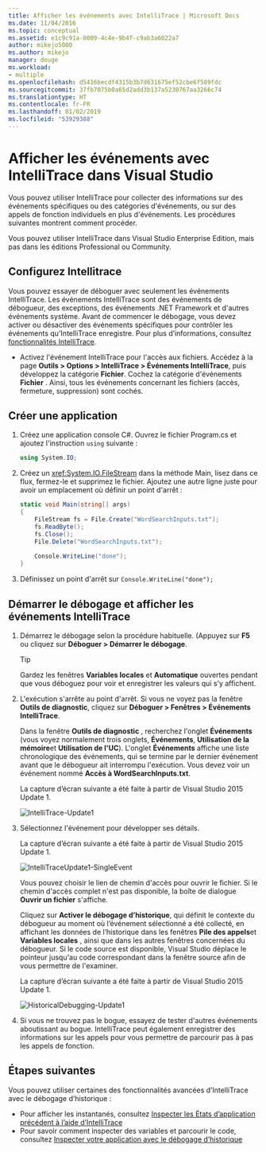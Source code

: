 ```yaml
---
title: Afficher les événements avec IntelliTrace | Microsoft Docs
ms.date: 11/04/2016
ms.topic: conceptual
ms.assetid: e1c9c91a-0009-4c4e-9b4f-c9ab3a6022a7
author: mikejo5000
ms.author: mikejo
manager: douge
ms.workload:
- multiple
ms.openlocfilehash: d5416becdf4315b3b7d631675ef52cbe6f509fdc
ms.sourcegitcommit: 37fb7075b0a65d2add3b137a5230767aa3266c74
ms.translationtype: HT
ms.contentlocale: fr-FR
ms.lasthandoff: 01/02/2019
ms.locfileid: "53929388"
---
```

# <a name="view-events-with-intellitrace-in-visual-studio"></a>Afficher les événements avec IntelliTrace dans Visual Studio
Vous pouvez utiliser IntelliTrace pour collecter des informations sur des événements spécifiques ou des catégories d'événements, ou sur des appels de fonction individuels en plus d'événements. Les procédures suivantes montrent comment procéder.  
  
 Vous pouvez utiliser IntelliTrace dans Visual Studio Enterprise Edition, mais pas dans les éditions Professional ou Community.  
  
##  <a name="GettingStarted"></a> Configurez Intellitrace  
 Vous pouvez essayer de déboguer avec seulement les événements IntelliTrace. Les événements IntelliTrace sont des événements de débogueur, des exceptions, des événements .NET Framework et d'autres événements système. Avant de commencer le débogage, vous devez activer ou désactiver des événements spécifiques pour contrôler les événements qu'IntelliTrace enregistre. Pour plus d’informations, consultez [fonctionnalités IntelliTrace](../debugger/intellitrace-features.md).  
  
 - Activez l'événement IntelliTrace pour l'accès aux fichiers. Accédez à la page **Outils > Options > IntelliTrace > Événements IntelliTrace**, puis développez la catégorie **Fichier**. Cochez la catégorie d'événements **Fichier** . Ainsi, tous les événements concernant les fichiers (accès, fermeture, suppression) sont cochés.

## <a name="create-your-app"></a>Créer une application
  
1.  Créez une application console C#. Ouvrez le fichier Program.cs et ajoutez l'instruction `using` suivante :  
  
    ```csharp  
    using System.IO;  
    ```  
  
2.  Créez un <xref:System.IO.FileStream> dans la méthode Main, lisez dans ce flux, fermez-le et supprimez le fichier. Ajoutez une autre ligne juste pour avoir un emplacement où définir un point d'arrêt :  
  
    ```csharp  
    static void Main(string[] args)  
    {  
        FileStream fs = File.Create("WordSearchInputs.txt");  
        fs.ReadByte();  
        fs.Close();  
        File.Delete("WordSearchInputs.txt");  
  
        Console.WriteLine("done");  
    }  
    ```  
  
3.  Définissez un point d'arrêt sur `Console.WriteLine("done");`  

## <a name="start-debugging-and-view-intellitrace-events"></a>Démarrer le débogage et afficher les événements IntelliTrace
  
1.  Démarrez le débogage selon la procédure habituelle. (Appuyez sur **F5** ou cliquez sur **Déboguer > Démarrer le débogage**.  
  
    > [!TIP]
    >  Gardez les fenêtres **Variables locales** et **Automatique** ouvertes pendant que vous déboguez pour voir et enregistrer les valeurs qui s’y affichent.  
  
2.  L'exécution s'arrête au point d'arrêt. Si vous ne voyez pas la fenêtre **Outils de diagnostic**, cliquez sur **Déboguer > Fenêtres > Événements IntelliTrace**.  
  
     Dans la fenêtre **Outils de diagnostic** , recherchez l'onglet **Événements** (vous voyez normalement trois onglets, **Événements**, **Utilisation de la mémoire**et **Utilisation de l'UC**). L'onglet **Événements** affiche une liste chronologique des événements, qui se termine par le dernier événement avant que le débogueur ait interrompu l'exécution. Vous devez voir un événement nommé **Accès à WordSearchInputs.txt**.  
  
     La capture d’écran suivante a été faite à partir de Visual Studio 2015 Update 1.  
  
     ![IntelliTrace&#45;Update1](../debugger/media/intellitrace-update1.png "IntelliTrace-Update 1")  
  
3.  Sélectionnez l'événement pour développer ses détails.  
  
     La capture d’écran suivante a été faite à partir de Visual Studio 2015 Update 1.  
  
     ![IntelliTraceUpdate1&#45;SingleEvent](../debugger/media/intellitraceupdate1-singleevent.png "IntelliTraceUpdate1-SingleEvent")  
  
     Vous pouvez choisir le lien de chemin d'accès pour ouvrir le fichier. Si le chemin d'accès complet n'est pas disponible, la boîte de dialogue **Ouvrir un fichier** s'affiche.  
  
     Cliquez sur **Activer le débogage d’historique**, qui définit le contexte du débogueur au moment où l’événement sélectionné a été collecté, en affichant les données de l’historique dans les fenêtres **Pile des appels**et **Variables locales** , ainsi que dans les autres fenêtres concernées du débogueur. Si le code source est disponible, Visual Studio déplace le pointeur jusqu'au code correspondant dans la fenêtre source afin de vous permettre de l'examiner.  
  
     La capture d’écran suivante a été faite à partir de Visual Studio 2015 Update 1.  
  
     ![HistoricalDebugging&#45;Update1](../debugger/media/historicaldebugging-update1.png "HistoricalDebugging-Update 1")  
  
4.  Si vous ne trouvez pas le bogue, essayez de tester d'autres événements aboutissant au bogue. IntelliTrace peut également enregistrer des informations sur les appels pour vous permettre de parcourir pas à pas les appels de fonction. 
  
## <a name="next-steps"></a>Étapes suivantes

Vous pouvez utiliser certaines des fonctionnalités avancées d’IntelliTrace avec le débogage d’historique :

 - Pour afficher les instantanés, consultez [Inspecter les États d’application précédent à l’aide d’IntelliTrace](../debugger/view-historical-application-state.md)
 - Pour savoir comment inspecter des variables et parcourir le code, consultez [Inspecter votre application avec le débogage d’historique](../debugger/historical-debugging-inspect-app.md)